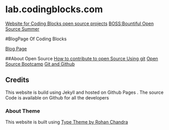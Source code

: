 # lab.codingblocks.com

[Website for Coding Blocks open source projects](https://github.com/coding-blocks)
[BOSS:Bountiful Open Source Summer](https://lab.codingblocks.com/boss)

#BlogPage Of Coding Blocks

[Blog Page](https://blog.codingblocks.com/)

##About Open Source
[How to contribute to open Source Using git](https://blog.codingblocks.com/2019/contribute-to-open-source-using-git/)
[Open Source Bootcamp](https://codingblocks.com/bootcamps/opensource.html)
[Git and Github](https://online.codingblocks.com/app/courses/git-github)

## Credits

This website is build using Jekyll and hosted on Github Pages . The source Code is available on Github for all the developers

### About Theme

This website is built using [Type Theme by Rohan Chandra](https://github.com/rohanchandra/type-theme)
